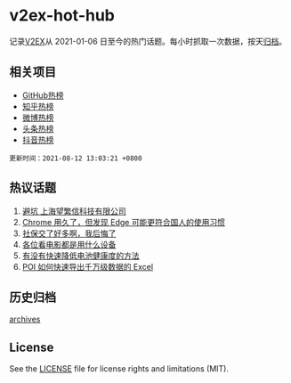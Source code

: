 # v2ex-hot-hub

 记录[V2EX](https://www.v2ex.com/)从 2021-01-06 日至今的热门话题。每小时抓取一次数据，按天[归档](archives)。
 
 ## 相关项目

- [GitHub热榜](https://github.com/snaildev/github-hot-hub)
- [知乎热榜](https://github.com/snaildev/zhihu-hot-hub)
- [微博热榜](https://github.com/snaildev/weibo-hot-hub)
- [头条热榜](https://github.com/snaildev/toutiao-hot-hub)
- [抖音热榜](https://github.com/snaildev/douyin-hot-hub)


 `更新时间：2021-08-12 13:03:21 +0800`

## 热议话题

1. [避坑 上海望繁信科技有限公司](https://www.v2ex.com/t/795109)
1. [Chrome 用久了，但发现 Edge 可能更符合国人的使用习惯](https://www.v2ex.com/t/795225)
1. [社保交了好多啊，我后悔了](https://www.v2ex.com/t/795073)
1. [各位看电影都是用什么设备](https://www.v2ex.com/t/795228)
1. [有没有快速降低电池健康度的方法](https://www.v2ex.com/t/795070)
1. [POI 如何快速导出千万级数据的 Excel](https://www.v2ex.com/t/795136)

## 历史归档

[archives](archives)

## License

See the [LICENSE](LICENSE) file for license rights and limitations (MIT).
